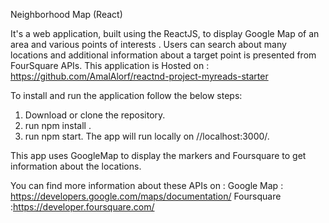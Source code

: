 Neighborhood Map (React)

It's a web application, built using the ReactJS, to display Google Map of an area and various points of interests . Users can search about many locations and additional information about a target point is presented from FourSquare APIs.
This application is Hosted on : https://github.com/AmalAlorf/reactnd-project-myreads-starter

To install and run the application follow the below steps:

1) Download or clone the repository.
2) run npm install .
3) run npm start.
The app will run locally on //localhost:3000/.

This app uses GoogleMap to display the markers and Foursquare to get information about the locations.

You can find more information about these APIs on :
Google Map : https://developers.google.com/maps/documentation/
Foursquare :https://developer.foursquare.com/
